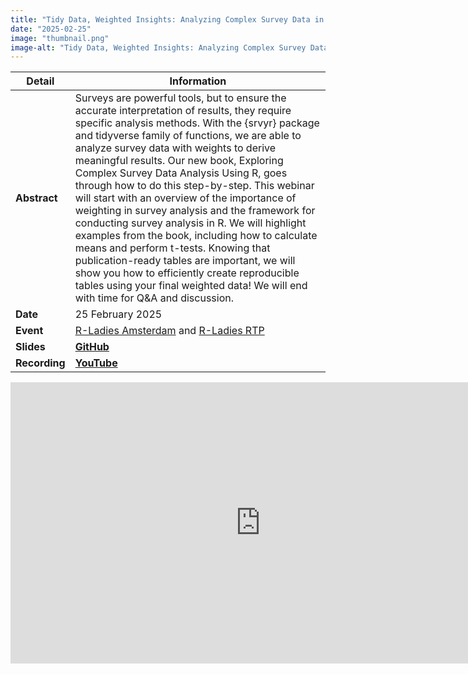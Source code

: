 ```yaml
---
title: "Tidy Data, Weighted Insights: Analyzing Complex Survey Data in R"
date: "2025-02-25"
image: "thumbnail.png"
image-alt: "Tidy Data, Weighted Insights: Analyzing Complex Survey Data in R"
---
```

  
  | **Detail**     | **Information**                                                                                                                                                    |
  |----------------|--------------------------------------------------------------------------------------------------------------------------------------------------------------------|
  | **Abstract**   | Surveys are powerful tools, but to ensure the accurate interpretation of results, they require specific analysis methods. With the {srvyr} package and tidyverse family of functions, we are able to analyze survey data with weights to derive meaningful results. Our new book, Exploring Complex Survey Data Analysis Using R, goes through how to do this step-by-step. This webinar will start with an overview of the importance of weighting in survey analysis and the framework for conducting survey analysis in R. We will highlight examples from the book, including how to calculate means and perform t-tests. Knowing that publication-ready tables are important, we will show you how to efficiently create reproducible tables using your final weighted data! We will end with time for Q&A and discussion. |
  | **Date**       | 25 February 2025                                                                                                                                                  |
  | **Event**      | [R-Ladies Amsterdam](https://www.meetup.com/rladies-amsterdam/events/305454925/?eventOrigin=group_past_events) and [R-Ladies RTP](https://www.meetup.com/rladies-rtp/events/305348585/)                                                                                      |
  | **Slides**     | [**GitHub**](https://tidy-survey-r.github.io/site/talk-rladies-ams-rtp.html#/title-slide)                                                                                              |
  | **Recording**  | [**YouTube**](https://youtu.be/ip78qoxoZGc?si=QByUsohRsp9wizwC)                                                                                                                         |
  
<iframe width="800" height="450" src="https://www.youtube.com/embed/ip78qoxoZGc?si=VOyMO3oDvUnd3KDA" title="YouTube video player" frameborder="0" allow="accelerometer; autoplay; clipboard-write; encrypted-media; gyroscope; picture-in-picture; web-share" referrerpolicy="strict-origin-when-cross-origin" allowfullscreen></iframe>